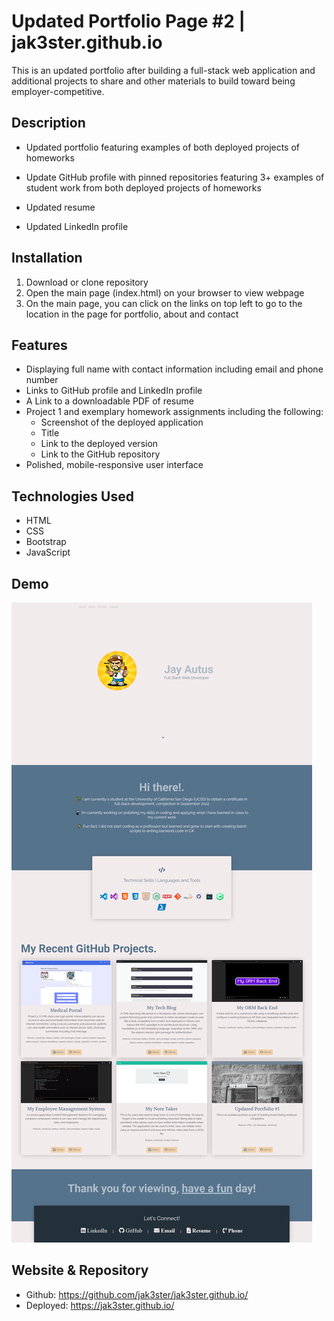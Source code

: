 # Updated Portfolio Page #2 | jak3ster.github.io

This is an updated portfolio after building a full-stack web application and additional projects to share and other materials to build toward being employer-competitive.

## Description

* Updated portfolio featuring examples of both deployed projects of homeworks

* Update GitHub profile with pinned repositories featuring 3+ examples of student work from both deployed projects of homeworks

* Updated resume

* Updated LinkedIn profile

## Installation

1. Download or clone repository
2. Open the main page (index.html) on your browser to view webpage
3. On the main page, you can click on the links on top left to go to the location in the page for portfolio, about and contact

## Features

* Displaying full name with contact information including email and phone number
* Links to GitHub profile and LinkedIn profile
* A Link to a downloadable PDF of resume
* Project 1 and exemplary homework assignments including the following:
  * Screenshot of the deployed application
  * Title
  * Link to the deployed version
  * Link to the GitHub repository
* Polished, mobile-responsive user interface

## Technologies Used

* HTML
* CSS
* Bootstrap
* JavaScript

## Demo

![alt text](./assets/images/updated_portfolio2_demo.png)

## Website & Repository

* Github: <https://github.com/jak3ster/jak3ster.github.io/>
* Deployed: <https://jak3ster.github.io/>
